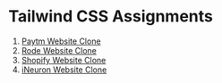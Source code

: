 # Tailwind CSS Assignments
1. [Paytm Website Clone](https://github.com/alokVerma749/Paytm-Home-Page)
2. [Rode Website Clone](https://github.com/alokVerma749/Rode-clone)
3. [Shopify Website Clone](https://github.com/alokVerma749/Shopify-clone)
3. [iNeuron Website Clone](https://github.com/alokVerma749/iNeuron-Home-Page)

